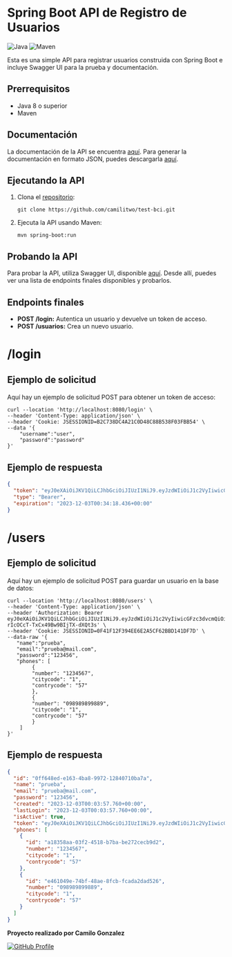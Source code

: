 # Spring Boot API de Registro de Usuarios

![Java](https://img.shields.io/badge/Java-8%2B-brightgreen)
![Maven](https://img.shields.io/badge/Maven-3%2B-blue)

Esta es una simple API para registrar usuarios construida con Spring Boot e incluye Swagger UI para la prueba y documentación.

## Prerrequisitos
- Java 8 o superior
- Maven

## Documentación
La documentación de la API se encuentra [aquí](http://localhost:8080/swagger-ui/). Para generar la documentación en formato JSON, puedes descargarla [aquí](http://localhost:8080/v3/api-docs).

## Ejecutando la API
1. Clona el [repositorio](https://github.com/camilitwo/test-bci):
    ```shell
    git clone https://github.com/camilitwo/test-bci.git
    ```

2. Ejecuta la API usando Maven:
    ```shell
    mvn spring-boot:run
    ```

## Probando la API
Para probar la API, utiliza Swagger UI, disponible [aquí](http://localhost:8080/swagger-ui/). Desde allí, puedes ver una lista de endpoints finales disponibles y probarlos.

## Endpoints finales
- **POST /login:** Autentica un usuario y devuelve un token de acceso.
- **POST /usuarios:** Crea un nuevo usuario.
# /login
## Ejemplo de solicitud
####
Aquí hay un ejemplo de solicitud POST para obtener un token de acceso:

```shell
curl --location 'http://localhost:8080/login' \
--header 'Content-Type: application/json' \
--header 'Cookie: JSESSIONID=B2C738DC4A21C0D48C88B538F03FBB54' \
--data '{
    "username":"user",
    "password":"password"
}'
```

## Ejemplo de respuesta
####
```json
{
  "token": "eyJ0eXAiOiJKV1QiLCJhbGciOiJIUzI1NiJ9.eyJzdWIiOiJ1c2VyIiwicGFzc3dvcmQiOiJwYXNzd29yZCIsImlzcyI6ImF1dGgwIiwiZXhwIjoxNzAxNTYzNjU4LCJ1c2VybmFtZSI6InVzZXIifQ.n9bJSkpzC21QU-rIcOCcT-TxCx49Bw9BIjTX-dXQt3s",
  "type": "Bearer",
  "expiration": "2023-12-03T00:34:18.436+00:00"
}
```

# /users
## Ejemplo de solicitud
####
Aquí hay un ejemplo de solicitud POST para guardar un usuario en la base de datos:

```shell
curl --location 'http://localhost:8080/users' \
--header 'Content-Type: application/json' \
--header 'Authorization: Bearer eyJ0eXAiOiJKV1QiLCJhbGciOiJIUzI1NiJ9.eyJzdWIiOiJ1c2VyIiwicGFzc3dvcmQiOiJwYXNzd29yZCIsImlzcyI6ImF1dGgwIiwiZXhwIjoxNzAxNTYzNjU4LCJ1c2VybmFtZSI6InVzZXIifQ.n9bJSkpzC21QU-rIcOCcT-TxCx49Bw9BIjTX-dXQt3s' \
--header 'Cookie: JSESSIONID=0F41F12F394EE6E2A5CF62BBD141DF7D' \
--data-raw '{
   "name":"prueba",
   "email":"prueba@mail.com",
   "password":"123456",
   "phones": [
        {
        "number": "1234567",
        "citycode": "1",
        "contrycode": "57"
        },
        {
        "number": "098989899889",
        "citycode": "1",
        "contrycode": "57"
        }
    ]
}'
```

## Ejemplo de respuesta
####
```json
{
  "id": "0ff648ed-e163-4ba8-9972-12840710ba7a",
  "name": "prueba",
  "email": "prueba@mail.com",
  "password": "123456",
  "created": "2023-12-03T00:03:57.760+00:00",
  "lastLogin": "2023-12-03T00:03:57.760+00:00",
  "isActive": true,
  "token": "eyJ0eXAiOiJKV1QiLCJhbGciOiJIUzI1NiJ9.eyJzdWIiOiJ1c2VyIiwicGFzc3dvcmQiOiJwYXNzd29yZCIsImlzcyI6ImF1dGgwIiwiZXhwIjoxNzAxNTYzNjU4LCJ1c2VybmFtZSI6InVzZXIifQ.n9bJSkpzC21QU-rIcOCcT-TxCx49Bw9BIjTX-dXQt3s",
  "phones": [
    {
      "id": "a18358aa-03f2-4518-b7ba-be272cecb9d2",
      "number": "1234567",
      "citycode": "1",
      "contrycode": "57"
    },
    {
      "id": "e461049e-74bf-48ae-8fcb-fcada2dad526",
      "number": "098989899889",
      "citycode": "1",
      "contrycode": "57"
    }
  ]
}
```

**Proyecto realizado por Camilo Gonzalez**

[![GitHub Profile](https://img.shields.io/badge/GitHub-camilitwo-green?style=flat&logo=github)](https://github.com/camilitwo)
